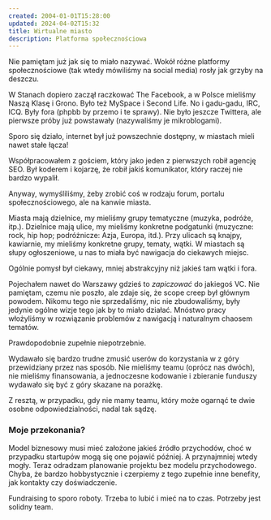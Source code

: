 ```yaml
---
created: 2004-01-01T15:28:00
updated: 2024-04-02T15:32
title: Wirtualne miasto
description: Platforma społecznościowa
---
```

Nie pamiętam już jak się to miało nazywać. Wokół różne platformy społecznościowe (tak wtedy mówiliśmy na social media) rosły jak grzyby na deszczu.

W Stanach dopiero zaczął raczkować The Facebook, a w Polsce mieliśmy Naszą Klasę i Grono. Było też MySpace i Second Life. No i gadu-gadu, IRC, ICQ. Były fora (phpbb by przemo i te sprawy). Nie było jeszcze Twittera, ale pierwsze próby już powstawały (nazywaliśmy je mikroblogami).

Sporo się działo, internet był już powszechnie dostępny, w miastach mieli nawet stałe łącza!

Współpracowałem z gościem, który jako jeden z pierwszych robił agencję SEO. Był koderem i kojarzę, że robił jakiś komunikator, który raczej nie bardzo wypalił.

Anyway, wymyśliliśmy, żeby zrobić coś w rodzaju forum, portalu społecznościowego, ale na kanwie miasta.

Miasta mają dzielnice, my mieliśmy grupy tematyczne (muzyka, podróże, itp.). Dzielnice mają ulice, my mieliśmy konkretne podgatunki (muzyczne: rock, hip hop; podróżnicze: Azja, Europa, itd.). Przy ulicach są knajpy, kawiarnie, my mieliśmy konkretne grupy, tematy, wątki. W miastach są słupy ogłoszeniowe, u nas to miała być nawigacja do ciekawych miejsc.

Ogólnie pomysł był ciekawy, mniej abstrakcyjny niż jakieś tam wątki i fora.

Pojechałem nawet do Warszawy gdzieś to *zapiczować* do jakiegoś VC. Nie pamiętam, czemu nie poszło, ale zdaje się, że scope creep był głównym powodem. Nikomu tego nie sprzedaliśmy, nic nie zbudowaliśmy, były jedynie ogólne wizje tego jak by to miało działać. Mnóstwo pracy włożyliśmy w rozwiązanie problemów z nawigacją i naturalnym chaosem tematów.

Prawdopodobnie zupełnie niepotrzebnie.

Wydawało się bardzo trudne zmusić userów do korzystania w z góry przewidziany przez nas sposób. Nie mieliśmy teamu (oprócz nas dwóch), nie mieliśmy finansowania, a jednoczesne kodowanie i zbieranie funduszy wydawało się być z góry skazane na porażkę.

Z resztą, w przypadku, gdy nie mamy teamu, który może ogarnąć te dwie osobne odpowiedzialności, nadal tak sądzę.

### Moje przekonania?

Model biznesowy musi mieć założone jakieś źródło przychodów, choć w przypadku startupów mogą się one pojawić później. A przynajmniej wtedy mogły. Teraz odradzam planowanie projektu bez modelu przychodowego. Chyba, że bardzo hobbystycznie i czerpiemy z tego zupełnie inne benefity, jak kontakty czy doświadczenie. 

Fundraising to sporo roboty. Trzeba to lubić i mieć na to czas. Potrzeby jest solidny team.